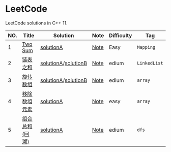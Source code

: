 LeetCode
========

LeetCode solutions in C++ 11.

|NO.|Title|Solution|Note|Difficulty|Tag|
|---|-----|--------|----|----------|---|
|1|[Two Sum](https://leetcode.com/problems/two-sum)|[solutionA](https://github.com/fang0jun/myLeetCode/blob/master/001.Two_Sum/solution.cpp) |[Note](https://github.com/fang0jun/myLeetCode/tree/master/001.Two_Sum)|Easy|`Mapping`|
|2|[链表之和](https://github.com/fang0jun/myLeetCode/blob/master/002.%E4%B8%A4%E9%93%BE%E8%A1%A8%E4%B9%8B%E5%92%8C)|[solutionA](https://github.com/fang0jun/myLeetCode/blob/master/002.%E4%B8%A4%E9%93%BE%E8%A1%A8%E4%B9%8B%E5%92%8C/solution1.cpp)/[solutionB](https://github.com/fang0jun/myLeetCode/blob/master/002.%E4%B8%A4%E9%93%BE%E8%A1%A8%E4%B9%8B%E5%92%8C/solution1.cpp) |[Note](https://github.com/fang0jun/myLeetCode/blob/master/002.%E4%B8%A4%E9%93%BE%E8%A1%A8%E4%B9%8B%E5%92%8C)|edium|`LinkedList`|
|3|[旋转数组](https://github.com/fang0jun/myLeetCode/tree/master/003.%E6%97%8B%E8%BD%AC%E6%95%B0%E7%BB%84)|[solutionA](https://github.com/fang0jun/myLeetCode/blob/master/003.%E6%97%8B%E8%BD%AC%E6%95%B0%E7%BB%84/solutionA.cpp)/[solutionB](https://github.com/fang0jun/myLeetCode/blob/master/003.%E6%97%8B%E8%BD%AC%E6%95%B0%E7%BB%84/solutionB.cpp) |[Note](https://github.com/fang0jun/myLeetCode/tree/master/003.%E6%97%8B%E8%BD%AC%E6%95%B0%E7%BB%84)|edium|`array`|
|4|[移除数组元素](https://github.com/fang0jun/myLeetCode/tree/master/004.%E7%A7%BB%E9%99%A4%E6%95%B0%E7%BB%84%E5%85%83%E7%B4%A0)|[solutionA](https://github.com/fang0jun/myLeetCode/blob/master/004.%E7%A7%BB%E9%99%A4%E6%95%B0%E7%BB%84%E5%85%83%E7%B4%A0/solutionA.md)|[Note](https://github.com/fang0jun/myLeetCode/tree/master/004.%E7%A7%BB%E9%99%A4%E6%95%B0%E7%BB%84%E5%85%83%E7%B4%A0)|easy|`array`|
|5|[组合总和(回溯)](https://leetcode-cn.com/problems/combination-sum/)|[solutionA](https://github.com/fang0jun/myLeetCode/blob/master/005.%E7%BB%84%E5%90%88%E6%80%BB%E5%92%8C%EF%BC%88%E5%9B%9E%E6%BA%AF%EF%BC%89/solutionA.cpp)|[Note](https://github.com/fang0jun/myLeetCode/blob/master/005.%E7%BB%84%E5%90%88%E6%80%BB%E5%92%8C%EF%BC%88%E5%9B%9E%E6%BA%AF%EF%BC%89/README.md)|edium|`dfs`|
